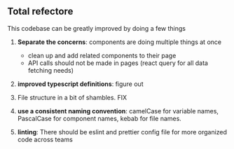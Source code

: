 ## Total refectore

This codebase can be greatly improved by doing a few things

1.  **Separate the concerns**: components are doing multiple things at once

    - clean up and add related components to their page
    - API calls should not be made in pages (react query for all data fetching needs)

2.  **improved typescript definitions**: figure out
3.  File structure in a bit of shambles. FIX
4.  **use a consistent naming convention**: camelCase for variable names, PascalCase for component names, kebab for file names.
5.  **linting**: There should be eslint and prettier config file for more organized code across teams
